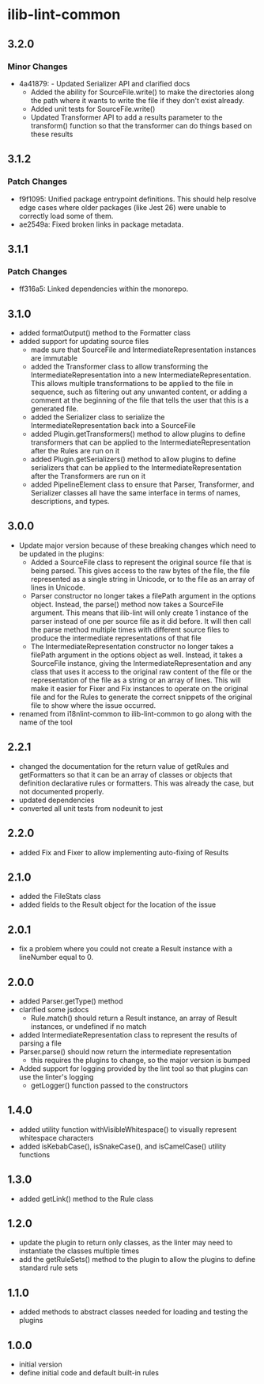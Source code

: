 # ilib-lint-common

## 3.2.0

### Minor Changes

- 4a41879: - Updated Serializer API and clarified docs
  - Added the ability for SourceFile.write() to make the
    directories along the path where it wants to write
    the file if they don't exist already.
  - Added unit tests for SourceFile.write()
  - Updated Transformer API to add a results parameter
    to the transform() function so that the transformer
    can do things based on these results

## 3.1.2

### Patch Changes

- f9f1095: Unified package entrypoint definitions. This should help resolve edge cases where older packages (like Jest 26) were unable to correctly load some of them.
- ae2549a: Fixed broken links in package metadata.

## 3.1.1

### Patch Changes

- ff316a5: Linked dependencies within the monorepo.

## 3.1.0

- added formatOutput() method to the Formatter class
- added support for updating source files
  - made sure that SourceFile and IntermediateRepresentation instances are immutable
  - added the Transformer class to allow transforming the IntermediateRepresentation into a
    new IntermediateRepresentation. This allows multiple transformations to
    be applied to the file in sequence, such as filtering out any unwanted content,
    or adding a comment at the beginning of the file that tells the user that
    this is a generated file.
  - added the Serializer class to serialize the IntermediateRepresentation back into a SourceFile
  - added Plugin.getTransformers() method to allow plugins to define transformers
    that can be applied to the IntermediateRepresentation after the Rules are run
    on it
  - added Plugin.getSerializers() method to allow plugins to define serializers
    that can be applied to the IntermediateRepresentation after the Transformers
    are run on it
  - added PipelineElement class to ensure that Parser, Transformer, and Serializer
    classes all have the same interface in terms of names, descriptions, and
    types.

## 3.0.0

- Update major version because of these breaking changes which need to be
  updated in the plugins:
  - Added a SourceFile class to represent the original source file
    that is being parsed. This gives access to the raw bytes of the file,
    the file represented as a single string in Unicode, or to the file
    as an array of lines in Unicode.
  - Parser constructor no longer takes a filePath argument in the
    options object. Instead, the parse() method now takes a SourceFile
    argument. This means that ilib-lint will only create 1 instance of
    the parser instead of one per source file as it did before. It will
    then call the parse method multiple times with different source
    files to produce the intermediate representations of that file
  - The IntermediateRepresentation constructor no longer takes a filePath
    argument in the options object as well. Instead, it takes a SourceFile
    instance, giving the IntermediateRepresentation and any class that
    uses it access to the original raw content of the file or the
    representation of the file as a string or an array of lines. This will
    make it easier for Fixer and Fix instances to operate on the original
    file and for the Rules to generate the correct snippets of the original
    file to show where the issue occurred.
- renamed from i18nlint-common to ilib-lint-common to go along with the name of
  the tool

## 2.2.1

- changed the documentation for the return value of getRules and getFormatters
  so that it can be an array of classes or objects that definition declarative
  rules or formatters. This was already the case, but not documented properly.
- updated dependencies
- converted all unit tests from nodeunit to jest

## 2.2.0

- added Fix and Fixer to allow implementing auto-fixing of Results

## 2.1.0

- added the FileStats class
- added fields to the Result object for the location of the issue

## 2.0.1

- fix a problem where you could not create a Result instance with a
  lineNumber equal to 0.

## 2.0.0

- added Parser.getType() method
- clarified some jsdocs
  - Rule.match() should return a Result instance, an array of
    Result instances, or undefined if no match
- added IntermediateRepresentation class to represent the results of
  parsing a file
- Parser.parse() should now return the intermediate representation
  - this requires the plugins to change, so the major version is bumped
- Added support for logging provided by the lint tool so that plugins
  can use the linter's logging
  - getLogger() function passed to the constructors

## 1.4.0

- added utility function withVisibleWhitespace() to visually represent whitespace characters
- added isKebabCase(), isSnakeCase(), and isCamelCase() utility functions

## 1.3.0

- added getLink() method to the Rule class

## 1.2.0

- update the plugin to return only classes, as the linter may need to instantiate
  the classes multiple times
- add the getRuleSets() method to the plugin to allow the plugins to define
  standard rule sets

## 1.1.0

- added methods to abstract classes needed for loading and testing the plugins

## 1.0.0

- initial version
- define initial code and default built-in rules
